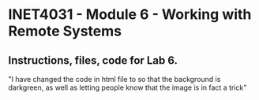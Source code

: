 # INET4031 - Module 6 - Working with Remote Systems

## Instructions, files, code for Lab 6.

"I have changed the code in html file to so that the background is darkgreen, as well as letting people know that the image is in fact a trick"



